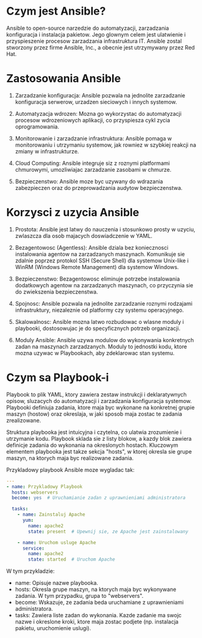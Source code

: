 # Czym jest Ansible?

Ansible to open-source narzedzie do automatyzacji, zarzadzania konfiguracja i instalacja pakietow. Jego glownym celem jest ulatwienie i przyspieszenie procesow zarzadzania infrastruktura IT. Ansible zostal stworzony przez firme Ansible, Inc., a obecnie jest utrzymywany przez Red Hat.

# Zastosowania Ansible

1. Zarzadzanie konfiguracja: Ansible pozwala na jednolite zarzadzanie konfiguracja serwerow, urzadzen sieciowych i innych systemow.

2. Automatyzacja wdrozen: Mozna go wykorzystac do automatyzacji procesow wdrozeniowych aplikacji, co przyspiesza cykl zycia oprogramowania.

3. Monitorowanie i zarzadzanie infrastruktura: Ansible pomaga w monitorowaniu i utrzymaniu systemow, jak rowniez w szybkiej reakcji na zmiany w infrastrukturze.

4. Cloud Computing: Ansible integruje siz z roznymi platformami chmurowymi, umozliwiajac zarzadzanie zasobami w chmurze.

5. Bezpieczenstwo: Ansible moze byc uzywany do wdrazania zabezpieczen oraz do przeprowadzania audytow bezpieczenstwa.

# Korzysci z uzycia Ansible

1. Prostota: Ansible jest latwy do nauczenia i stosunkowo prosty w uzyciu, zwlaszcza dla osob majacych doswiadczenie w YAML.

2. Bezagentowosc (Agentless): Ansible dziala bez koniecznosci instalowania agentow na zarzadzanych maszynach. Komunikuje sie zdalnie poprzez protokol SSH (Secure Shell) dla systemow Unix-like i WinRM (Windows Remote Management) dla systemow Windows.

3. Bezpieczenstwo: Bezagentowosc eliminuje potrzebe instalowania dodatkowych agentow na zarzadzanych maszynach, co przyczynia sie do zwiekszenia bezpieczenstwa.

4. Spojnosc: Ansible pozwala na jednolite zarzadzanie roznymi rodzajami infrastruktury, niezaleznie od platformy czy systemu operacyjnego.

5. Skalowalnosc: Ansible mozna latwo rozbudowac o wlasne moduly i playbooki, dostosowujac je do specyficznych potrzeb organizacji.

6. Moduly Ansible: Ansible uzywa modulow do wykonywania konkretnych zadan na maszynach zarzadzanych. Moduly to jednostki kodu, ktore mozna uzywac w Playbookach, aby zdeklarowac stan systemu.

# Czym sa Playbook-i

 Playbook to plik YAML, ktory zawiera zestaw instrukcji i deklaratywnych opisow, sluzacych do automatyzacji i zarzadzania konfiguracja systemow. Playbooki definiuja zadania, ktore maja byc wykonane na konkretnej grupie maszyn (hostow) oraz okreslaja, w jaki sposob maja zostac te zadania zrealizowane.

Struktura playbooka jest intuicyjna i czytelna, co ulatwia zrozumienie i utrzymanie kodu. Playbook sklada sie z listy blokow, a kazdy blok zawiera definicje zadania do wykonania na okreslonych hostach. Kluczowym elementem playbooka jest takze sekcja "hosts", w ktorej okresla sie grupe maszyn, na ktorych maja byc realizowane zadania.

Przykladowy playbook Ansible moze wygladac tak:

```yml
---
- name: Przykladowy Playbook
  hosts: webservers
  become: yes  # Uruchamianie zadan z uprawnieniami administratora

  tasks:
    - name: Zainstaluj Apache
      yum:
        name: apache2
        state: present  # Upewnij sie, ze Apache jest zainstalowany

    - name: Uruchom usluge Apache
      service:
        name: apache2
        state: started  # Uruchom Apache
```

W tym przykladzie:

 - name: Opisuje nazwe playbooka.
 - hosts: Okresla grupe maszyn, na ktorych maja byc wykonywane zadania. W tym przypadku, grupa to "webservers".
 - become: Wskazuje, ze zadania beda uruchamiane z uprawnieniami administratora.
 - tasks: Zawiera liste zadan do wykonania. Kazde zadanie ma swojc nazwe i okreslone kroki, ktore maja zostac podjete (np. instalacja pakietu, uruchomienie uslugi).


